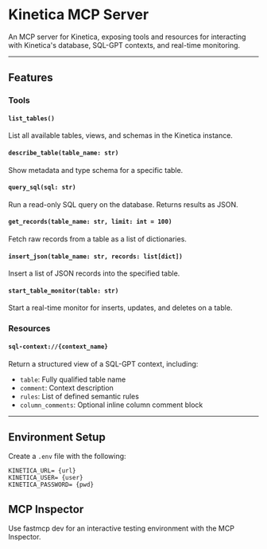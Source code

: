 # Kinetica MCP Server

An MCP server for Kinetica, exposing tools and resources for interacting with Kinetica's database, SQL-GPT contexts, and real-time monitoring.

---

## Features

### Tools

#### `list_tables()`
List all available tables, views, and schemas in the Kinetica instance.

#### `describe_table(table_name: str)`
Show metadata and type schema for a specific table.

#### `query_sql(sql: str)`
Run a read-only SQL query on the database. Returns results as JSON.

#### `get_records(table_name: str, limit: int = 100)`
Fetch raw records from a table as a list of dictionaries.

#### `insert_json(table_name: str, records: list[dict])`
Insert a list of JSON records into the specified table.

#### `start_table_monitor(table: str)`
Start a real-time monitor for inserts, updates, and deletes on a table.

### Resources

#### `sql-context://{context_name}`
Return a structured view of a SQL-GPT context, including:
- `table`: Fully qualified table name
- `comment`: Context description
- `rules`: List of defined semantic rules
- `column_comments`: Optional inline column comment block

---

## Environment Setup

Create a `.env` file with the following:

```env
KINETICA_URL= {url}
KINETICA_USER= {user}
KINETICA_PASSWORD= {pwd}
``` 

## MCP Inspector

Use fastmcp dev for an interactive testing environment with the MCP Inspector.

